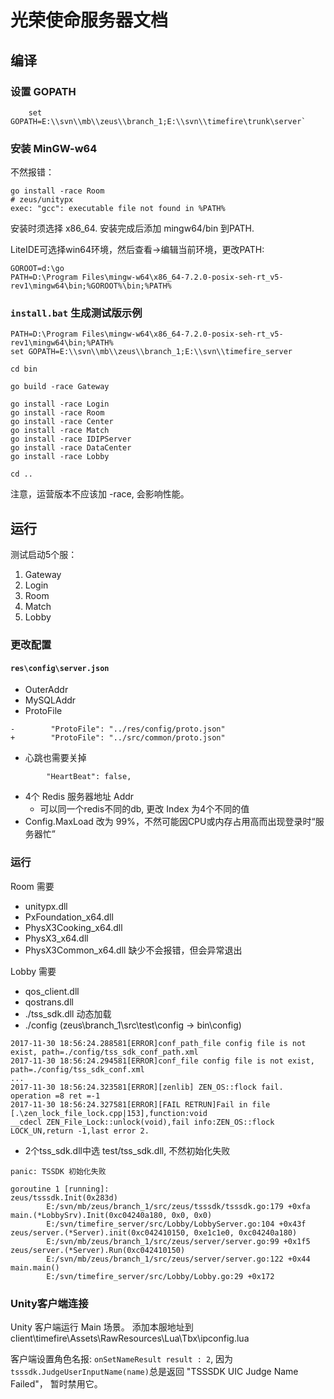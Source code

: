 # 光荣使命服务器文档

## 编译

### 设置 GOPATH
```
	set GOPATH=E:\\svn\\mb\\zeus\\branch_1;E:\\svn\\timefire\trunk\server`
```

### 安装 MinGW-w64

不然报错：
```
go install -race Room
# zeus/unitypx
exec: "gcc": executable file not found in %PATH%
```

安装时须选择 x86_64. 安装完成后添加 mingw64/bin 到PATH.

LiteIDE可选择win64环境，然后查看->编辑当前环境，更改PATH:
```
GOROOT=d:\go
PATH=D:\Program Files\mingw-w64\x86_64-7.2.0-posix-seh-rt_v5-rev1\mingw64\bin;%GOROOT%\bin;%PATH%
```

### `install.bat` 生成测试版示例
```
PATH=D:\Program Files\mingw-w64\x86_64-7.2.0-posix-seh-rt_v5-rev1\mingw64\bin;%PATH%
set GOPATH=E:\\svn\\mb\\zeus\\branch_1;E:\\svn\\timefire_server

cd bin

go build -race Gateway

go install -race Login
go install -race Room
go install -race Center
go install -race Match
go install -race IDIPServer
go install -race DataCenter
go install -race Lobby

cd ..
```
注意，运营版本不应该加 -race, 会影响性能。

## 运行

测试启动5个服：

1. Gateway
1. Login
1. Room
1. Match
1. Lobby

### 更改配置

#### `res\config\server.json`
* OuterAddr
* MySQLAddr
* ProtoFile
```
-        "ProtoFile": "../res/config/proto.json"
+        "ProtoFile": "../src/common/proto.json"
```
* 心跳也需要关掉
```
        "HeartBeat": false,
```
* 4个 Redis 服务器地址 Addr
	* 可以同一个redis不同的db, 更改 Index 为4个不同的值
* Config.MaxLoad 改为 99%，不然可能因CPU或内存占用高而出现登录时“服务器忙”

### 运行

Room 需要
* unitypx.dll
* PxFoundation_x64.dll
* PhysX3Cooking_x64.dll
* PhysX3_x64.dll
* PhysX3Common_x64.dll 缺少不会报错，但会异常退出

Lobby 需要
* qos_client.dll
* qostrans.dll
* ./tss_sdk.dll 动态加载
* ./config (zeus\branch_1\src\test\config -> bin\config)
```
2017-11-30 18:56:24.288581[ERROR]conf_path_file config file is not exist, path=./config/tss_sdk_conf_path.xml
2017-11-30 18:56:24.294581[ERROR]conf_file config file is not exist, path=./config/tss_sdk_conf.xml
...
2017-11-30 18:56:24.323581[ERROR][zenlib] ZEN_OS::flock fail. operation =8 ret =-1
2017-11-30 18:56:24.327581[ERROR][FAIL RETRUN]Fail in file [.\zen_lock_file_lock.cpp|153],function:void
__cdecl ZEN_File_Lock::unlock(void),fail info:ZEN_OS::flock LOCK_UN,return -1,last error 2.
```
* 2个tss_sdk.dll中选 test/tss_sdk.dll, 不然初始化失败
```
panic: TSSDK 初始化失败

goroutine 1 [running]:
zeus/tsssdk.Init(0x283d)
        E:/svn/mb/zeus/branch_1/src/zeus/tsssdk/tsssdk.go:179 +0xfa
main.(*LobbySrv).Init(0xc04240a180, 0x0, 0x0)
        E:/svn/timefire_server/src/Lobby/LobbyServer.go:104 +0x43f
zeus/server.(*Server).init(0xc042410150, 0xe1c1e0, 0xc04240a180)
        E:/svn/mb/zeus/branch_1/src/zeus/server/server.go:99 +0x1f5
zeus/server.(*Server).Run(0xc042410150)
        E:/svn/mb/zeus/branch_1/src/zeus/server/server.go:122 +0x44
main.main()
        E:/svn/timefire_server/src/Lobby/Lobby.go:29 +0x172
```

### Unity客户端连接
Unity 客户端运行 Main 场景。
添加本服地址到 
client\timefire\Assets\RawResources\Lua\Tbx\ipconfig.lua

客户端设置角色名报: `onSetNameResult result : 2`, 因为
`tsssdk.JudgeUserInputName(name)`总是返回 "TSSSDK UIC Judge Name Failed"，
暂时禁用它。


